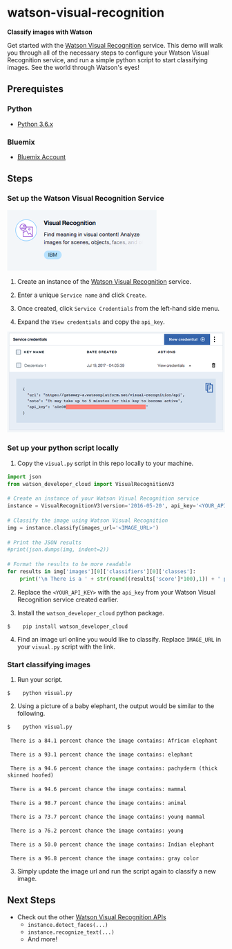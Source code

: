 # watson-visual-recognition

**Classify images with Watson**

Get started with the [Watson Visual Recognition](https://console.bluemix.net/catalog/services/visual-recognition) service. This demo will walk you through all of the necessary steps to configure your Watson Visual Recognition service, and run a simple python script to start classifying images. See the world through Watson's eyes!

## Prerequistes

### Python
* [Python 3.6.x](https://www.python.org/downloads/)

### Bluemix
* [Bluemix Account](https://console.bluemix.net/)

## Steps
### Set up the Watson Visual Recognition Service

<img src="media/VisualRecognition.png">

1. Create an instance of the [Watson Visual Recognition](https://console.bluemix.net/catalog/services/visual-recognition) service.

2. Enter a unique `Service name` and click `Create`.

3. Once created, click `Service Credentials` from the left-hand side menu.

4. Expand the `View credentials` and copy the `api_key`.

<img src="media/ViewCredentials.png">

### Set up your python script locally

1. Copy the `visual.py` script in this repo locally to your machine.

```python
import json
from watson_developer_cloud import VisualRecognitionV3

# Create an instance of your Watson Visual Recognition service
instance = VisualRecognitionV3(version='2016-05-20', api_key='<YOUR_API_KEY>')

# Classify the image using Watson Visual Recognition
img = instance.classify(images_url='<IMAGE_URL>')

# Print the JSON results
#print(json.dumps(img, indent=2))

# Format the results to be more readable
for results in img['images'][0]['classifiers'][0]['classes']:
    print('\n There is a ' + str(round((results['score']*100),1)) + ' percent chance the image contains: '+ results['class'])
```

2. Replace the `<YOUR_API_KEY>` with the `api_key` from your Watson Visual Recognition service created earlier.

3. Install the `watson_developer_cloud` python package.

```
$    pip install watson_developer_cloud
```

4. Find an image url online you would like to classify. Replace `IMAGE_URL` in your `visual.py` script with the link.

### Start classifying images

1. Run your script.

```
$    python visual.py
```

2. Using a picture of a baby elephant, the output would be similar to the following.

```
$    python visual.py 

 There is a 84.1 percent chance the image contains: African elephant

 There is a 93.1 percent chance the image contains: elephant

 There is a 94.6 percent chance the image contains: pachyderm (thick skinned hoofed)

 There is a 94.6 percent chance the image contains: mammal

 There is a 98.7 percent chance the image contains: animal

 There is a 73.7 percent chance the image contains: young mammal

 There is a 76.2 percent chance the image contains: young

 There is a 50.0 percent chance the image contains: Indian elephant

 There is a 96.8 percent chance the image contains: gray color
```

3. Simply update the image url and run the script again to classify a new image.

## Next Steps
* Check out the other [Watson Visual Recognition APIs](https://github.com/watson-developer-cloud/python-sdk/tree/master/examples/visual_recognition_v3.py)
  * `instance.detect_faces(...)`
  * `instance.recognize_text(...)`
  * And more!

